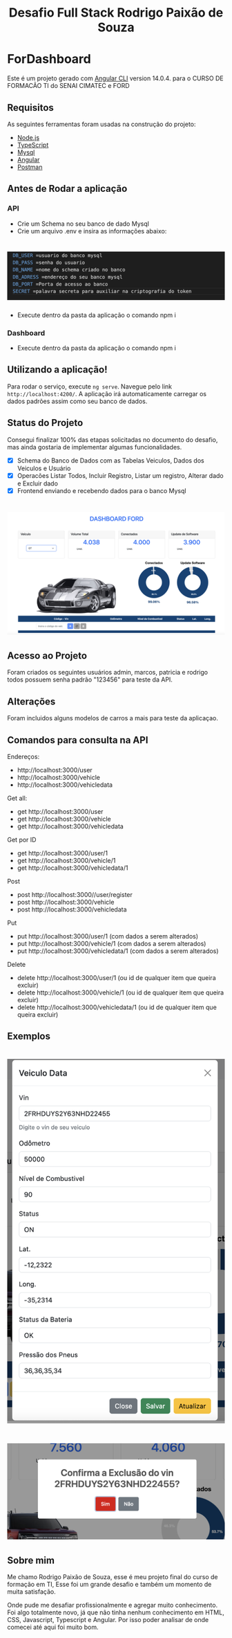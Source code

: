 <h1 align='center' >Desafio Full Stack Rodrigo Paixão de Souza</h1>




# ForDashboard

Este é um projeto gerado com [Angular CLI](https://github.com/angular/angular-cli) version 14.0.4. para o CURSO DE FORMACÃO TI do SENAI CIMATEC e FORD

## Requisitos
As seguintes ferramentas foram usadas na construção do projeto:

- [Node.js](https://nodejs.org/en/)
- [TypeScript](https://www.typescriptlang.org/)
- [Mysql](https://www.mysql.com/)
- [Angular](https://angular.io/)
- [Postman](https://www.postman.com/)

## Antes de Rodar a aplicação

### API

- Crie um Schema no seu banco de dado Mysql
- Crie um arquivo .env e insira as informações abaixo:

<h1 align="right">
  <img alt="Exemplo 4 de Aplicação" title="#exemplo4" src="./Dashboard/src/assets/img/exemplo4.png" />
</h1>


- Execute dentro da pasta da aplicação o comando npm i

### Dashboard

- Execute dentro da pasta da aplicação o comando npm i

## Utilizando a aplicação!

Para rodar o serviço, execute `ng serve`. Navegue pelo link `http://localhost:4200/`. A aplicação irá automaticamente carregar os dados padrões assim como seu banco de dados.

## Status do Projeto

Consegui finalizar 100% das etapas solicitadas no documento do desafio, mas ainda gostaria de implementar algumas funcionalidades.

- [X] Schema do Banco de Dados com as Tabelas Veiculos, Dados dos Veiculos e Usuário
- [X] Operacões Listar Todos, Incluir Registro, Listar um registro, Alterar dado e Excluir dado
- [X] Frontend enviando e recebendo dados para o banco Mysql

<h1 align="center">
  <img alt="Exemplo de Aplicação" title="#exemplo" src="./Dashboard/src/assets/img/exemplo.png" />
</h1>

## Acesso ao Projeto

Foram criados os seguintes usuários admin, marcos, patricia e rodrigo todos possuem senha padrão "123456" para teste da API.

## Alterações

Foram incluidos alguns modelos de carros a mais para teste da aplicaçao.

## Comandos para consulta na API

Endereços:
- http://localhost:3000/user
- http://localhost:3000/vehicle
- http://localhost:3000/vehicledata

Get all:

- get http://localhost:3000/user
- get http://localhost:3000/vehicle
- get http://localhost:3000/vehicledata

Get por ID

- get http://localhost:3000/user/1
- get http://localhost:3000/vehicle/1
- get http://localhost:3000/vehicledata/1

Post

- post http://localhost:3000//user/register
- post http://localhost:3000/vehicle
- post http://localhost:3000/vehicledata

Put

- put http://localhost:3000/user/1 (com dados a serem alterados)
- put http://localhost:3000/vehicle/1 (com dados a serem alterados)
- put http://localhost:3000/vehicledata/1 (com dados a serem alterados)

Delete

- delete http://localhost:3000/user/1 (ou id de qualquer item que queira excluir)
- delete http://localhost:3000/vehicle/1 (ou id de qualquer item que queira excluir)
- delete http://localhost:3000/vehicledata/1 (ou id de qualquer item que queira excluir)

## Exemplos

<h1 align="left">
  <img alt="Exemplo 2 de Aplicação" title="#exemplo2" src="./Dashboard/src/assets/img/exemplo2.png" />
</h1>

<h1 align="right">
  <img alt="Exemplo 3 de Aplicação" title="#exemplo3" src="./Dashboard/src/assets/img/exemplo3.png" />
</h1>


## Sobre mim

Me chamo Rodrigo Paixão de Souza, esse é meu projeto final do curso de formação em TI, Esse foi um grande desafio e também um momento de muita satisfação. 

Onde pude me desafiar profissionalmente e agregar muito conhecimento. Foi algo totalmente novo, já que não tinha nenhum conhecimento em HTML, CSS, Javascript, Typescript e Angular. Por isso poder analisar de onde comecei até aqui foi muito bom.



